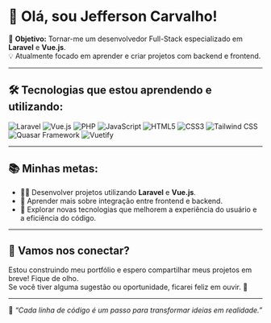 # 👋 Olá, sou Jefferson Carvalho!

🎯 **Objetivo:** Tornar-me um desenvolvedor Full-Stack especializado em **Laravel** e **Vue.js**.  
💡 Atualmente focado em aprender e criar projetos com backend e frontend.  

---

## 🛠️ Tecnologias que estou aprendendo e utilizando:

![Laravel](https://img.shields.io/badge/Laravel-FF2D20?style=for-the-badge&logo=laravel&logoColor=white)
![Vue.js](https://img.shields.io/badge/Vue.js-4FC08D?style=for-the-badge&logo=vue.js&logoColor=white)
![PHP](https://img.shields.io/badge/PHP-777BB4?style=for-the-badge&logo=php&logoColor=white)
![JavaScript](https://img.shields.io/badge/JavaScript-F7DF1E?style=for-the-badge&logo=javascript&logoColor=black)
![HTML5](https://img.shields.io/badge/HTML5-E34F26?style=for-the-badge&logo=html5&logoColor=white)
![CSS3](https://img.shields.io/badge/CSS3-1572B6?style=for-the-badge&logo=css3&logoColor=white)
![Tailwind CSS](https://img.shields.io/badge/Tailwind_CSS-06B6D4?style=for-the-badge&logo=tailwindcss&logoColor=white)
![Quasar Framework](https://img.shields.io/badge/Quasar-1976D2?style=for-the-badge&logo=quasar&logoColor=white)
![Vuetify](https://img.shields.io/badge/Vuetify-1867C0?style=for-the-badge&logo=vuetify&logoColor=white)

---

## 📚 Minhas metas:

- 🧑‍💻 Desenvolver projetos utilizando **Laravel** e **Vue.js**.
- 🚀 Aprender mais sobre integração entre frontend e backend.
- 🎨 Explorar novas tecnologias que melhorem a experiência do usuário e a eficiência do código.

---

## 🤝 Vamos nos conectar?

Estou construindo meu portfólio e espero compartilhar meus projetos em breve! Fique de olho.  
Se você tiver alguma sugestão ou oportunidade, ficarei feliz em ouvir. 🚀  

---

📌 _“Cada linha de código é um passo para transformar ideias em realidade.”_  

